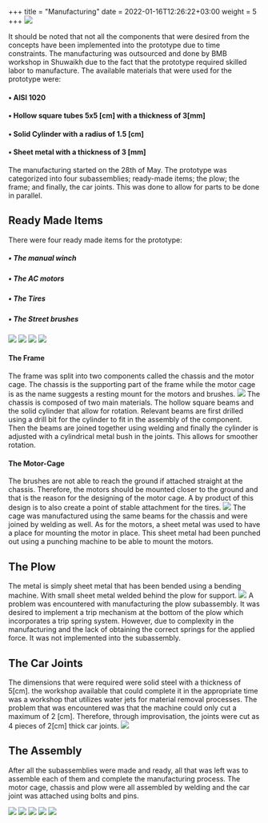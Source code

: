 +++
title = "Manufacturing"
date = 2022-01-16T12:26:22+03:00
weight = 5
+++
![](images/Picture22.png)

It should be noted that not all the components that were desired from the concepts have been implemented into the prototype due to time constraints. The manufacturing was outsourced and done by BMB workshop in Shuwaikh due to the fact that the prototype required skilled labor to manufacture.
The available materials that were used for the prototype were:
#### •	AISI 1020
#### •	Hollow square tubes 5x5 [cm] with a thickness of 3[mm]
#### •	Solid Cylinder with a radius of 1.5 [cm]
#### •	Sheet metal with a thickness of 3 [mm]

The manufacturing started on the 28th of May. The prototype was categorized into four subassemblies; ready-made items; the plow; the frame; and finally, the car joints. This was done to allow for parts to be done in parallel.

## Ready Made Items 
There were four ready made items for the prototype:
##### •	The manual winch
##### •	The AC motors
##### •	The Tires
##### •	The Street brushes
![](images/Picture13.jpg?width=25pC)
![](images/Picture14.jpg?width=25pC)
![](images/Picture15.jpg?width=25pC)
![](images/Picture16.jpg?width=25pC)

#### The Frame
The frame was split into two components called the chassis and the motor cage. The chassis is the supporting part of the frame while the motor cage is as the name suggests a resting mount for the motors and brushes.
![](images/IMG-20220608-WA0018.jpg?width=40pC)
The chassis is composed of two main materials. The hollow square beams and the solid cylinder that allow for rotation. Relevant beams are first drilled using a drill bit for the cylinder to fit in the assembly of the component. Then the beams are joined together using welding and finally the cylinder is adjusted with a cylindrical metal bush in the joints. This allows for smoother rotation.

#### The Motor-Cage
The brushes are not able to reach the ground if attached straight at the chassis. Therefore, the motors should be mounted closer to the ground and that is the reason for the designing of the motor cage. A by product of this design is to also create a point of stable attachment for the tires. 
![](images/Picture18.png?width=40pC)
The cage was manufactured using the same beams for the chassis and were joined by welding as well. As for the motors, a sheet metal was used to have a place for mounting the motor in place. This sheet metal had been punched out using a punching machine to be able to mount the motors.

## The Plow
The metal is simply sheet metal that has been bended using a bending machine. With small sheet metal welded behind the plow for support.
![](images/Picture19.jpg?width=40pC)
A problem was encountered with manufacturing the plow subassembly. It was desired to implement a trip mechanism at the bottom of the plow which incorporates a trip spring system. However, due to complexity in the manufacturing and the lack of obtaining the correct springs for the applied force. It was not implemented into the subassembly.

## The Car Joints
The dimensions that were required were solid steel with a thickness of 5[cm]. the workshop available that could complete it in the appropriate time was a workshop that utilizes water jets for material removal processes. The problem that was encountered was that the machine could only cut a maximum of 2 [cm]. Therefore, through improvisation, the joints were cut as 4 pieces of 2[cm] thick car joints.
![](images/Picture20.jpg)

## The Assembly
After all the subassemblies were made and ready, all that was left was to assemble each of them and complete the manufacturing process. The motor cage, chassis and plow were all assembled by welding and the car joint was attached using bolts and pins.

![](images/IMG-20220611-WA0007.jpg)
![](images/IMG_6196.jpg)
![](images/IMG_6198.jpeg)
![](images/IMG_6186.jpeg)
![](images/IMG_6208.jpeg)



